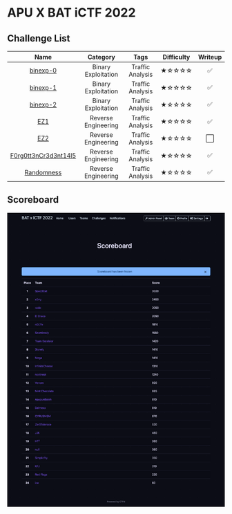 # APU X BAT iCTF 2022

## Challenge List
| Name                                            | Category             | Tags                         | Difficulty  | Writeup  |
|:-----------------------------------------------:|:--------------------:|:----------------------------:|:-----------:|:--------:|
| [binexp-0](pwn/binexp-0)                        | Binary Exploitation  | Traffic Analysis             | ★☆☆☆☆    | ✅       |
| [binexp-1](pwn/binexp-1)                        | Binary Exploitation  | Traffic Analysis             | ★☆☆☆☆    | ✅       |
| [binexp-2](pwn/binexp-2)                        | Binary Exploitation  | Traffic Analysis             | ★☆☆☆☆    | ✅       |
| [EZ1](rev/EZ1)                                  | Reverse Engineering  | Traffic Analysis             | ★☆☆☆☆    | ✅       |
| [EZ2](rev/EZ2)                                  | Reverse Engineering  | Traffic Analysis             | ★☆☆☆☆    | ⬜       |
| [F0rg0tt3nCr3d3nt14l5](rev/F0rg0tt3nCr3d3nt14l5)| Reverse Engineering  | Traffic Analysis             | ★☆☆☆☆    | ✅       |
| [Randomness](rev/Randomness)                    | Reverse Engineering  | Traffic Analysis             | ★☆☆☆☆    | ✅       |

## Scoreboard
![Scoreboard](./Scoreboard.png)
